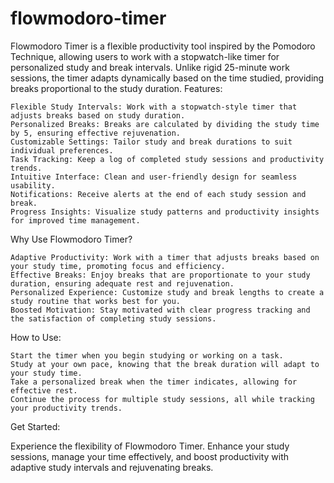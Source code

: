 # flowmodoro-timer

Flowmodoro Timer is a flexible productivity tool inspired by the Pomodoro Technique, allowing users to work with a stopwatch-like timer for personalized study and break intervals. Unlike rigid 25-minute work sessions, the timer adapts dynamically based on the time studied, providing breaks proportional to the study duration.
Features:

    Flexible Study Intervals: Work with a stopwatch-style timer that adjusts breaks based on study duration.
    Personalized Breaks: Breaks are calculated by dividing the study time by 5, ensuring effective rejuvenation.
    Customizable Settings: Tailor study and break durations to suit individual preferences.
    Task Tracking: Keep a log of completed study sessions and productivity trends.
    Intuitive Interface: Clean and user-friendly design for seamless usability.
    Notifications: Receive alerts at the end of each study session and break.
    Progress Insights: Visualize study patterns and productivity insights for improved time management.

Why Use Flowmodoro Timer?

    Adaptive Productivity: Work with a timer that adjusts breaks based on your study time, promoting focus and efficiency.
    Effective Breaks: Enjoy breaks that are proportionate to your study duration, ensuring adequate rest and rejuvenation.
    Personalized Experience: Customize study and break lengths to create a study routine that works best for you.
    Boosted Motivation: Stay motivated with clear progress tracking and the satisfaction of completing study sessions.

How to Use:

    Start the timer when you begin studying or working on a task.
    Study at your own pace, knowing that the break duration will adapt to your study time.
    Take a personalized break when the timer indicates, allowing for effective rest.
    Continue the process for multiple study sessions, all while tracking your productivity trends.

Get Started:

Experience the flexibility of Flowmodoro Timer. Enhance your study sessions, manage your time effectively, and boost productivity with adaptive study intervals and rejuvenating breaks.
